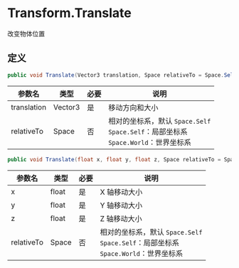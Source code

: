 # Transform.Translate

改变物体位置

## 定义

```csharp
public void Translate(Vector3 translation, Space relativeTo = Space.Self);
```

| 参数名      | 类型    | 必要 | 说明                                                         |
| ----------- | ------- | ---- | ------------------------------------------------------------ |
| translation | Vector3 | 是   | 移动方向和大小                                               |
| relativeTo  | Space   | 否   | 相对的坐标系，默认 `Space.Self`<br />`Space.Self`：局部坐标系<br />`Space.World`：世界坐标系 |

```csharp
public void Translate(float x, float y, float z, Space relativeTo = Space.Self);
```

| 参数名     | 类型  | 必要 | 说明                                                         |
| ---------- | ----- | ---- | ------------------------------------------------------------ |
| x          | float | 是   | X 轴移动大小                                                 |
| y          | float | 是   | Y 轴移动大小                                                 |
| z          | float | 是   | Z 轴移动大小                                                 |
| relativeTo | Space | 否   | 相对的坐标系，默认 `Space.Self`<br />`Space.Self`：局部坐标系<br />`Space.World`：世界坐标系 |

